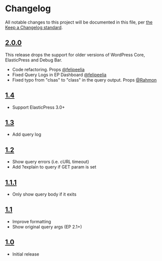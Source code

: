 # Changelog

All notable changes to this project will be documented in this file, per [the Keep a Changelog standard](http://keepachangelog.com/).

## [2.0.0]

This release drops the support for older versions of WordPress Core, ElasticPress and Debug Bar.

* Code refactoring. Props [@felipeelia](https://github.com/felipeelia)
* Fixed Query Logs in EP Dashboard [@felipeelia](https://github.com/felipeelia)
* Fixed typo from "clsas" to "class" in the query output. Props [@Rahmon](https://github.com/Rahmon) 

## [1.4]
* Support ElasticPress 3.0+

## [1.3]
* Add query log

## [1.2]
* Show query errors (i.e. cURL timeout)
* Add ?explain to query if GET param is set

## [1.1.1]
* Only show query body if it exits

## [1.1]
* Improve formatting
* Show original query args (EP 2.1+)

## [1.0]
* Initial release

[Unreleased]: https://github.com/10up/debug-bar-elasticpress/compare/trunk...develop
[2.0.0]: https://github.com/10up/debug-bar-elasticpress/compare/1.4...2.0.0
[1.4]: https://github.com/10up/debug-bar-elasticpress/compare/1.3...1.4
[1.3]: https://github.com/10up/debug-bar-elasticpress/compare/1.2...1.3
[1.2]: https://github.com/10up/debug-bar-elasticpress/compare/1.1.1...1.2
[1.1.1]: https://github.com/10up/debug-bar-elasticpress/compare/1.1...1.1.1
[1.1]: https://github.com/10up/debug-bar-elasticpress/compare/55102f1...1.1
[1.0]: https://github.com/10up/debug-bar-elasticpress/tree/55102f1b
